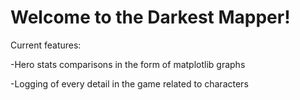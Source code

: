 # Welcome to the Darkest Mapper!

Current features:

-Hero stats comparisons in the form of matplotlib graphs

-Logging of every detail in the game related to characters
